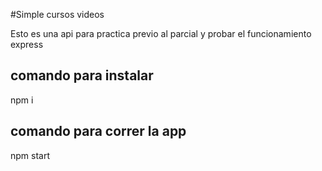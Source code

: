 
#Simple cursos videos


Esto es una api para practica previo al parcial y probar el funcionamiento express

## comando para instalar

npm i

## comando para correr la app

npm start


